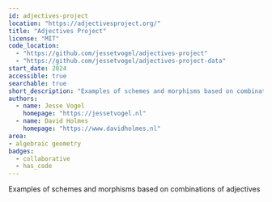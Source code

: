 ```yaml
---
id: adjectives-project
location: "https://adjectivesproject.org/"
title: "Adjectives Project"
license: "MIT"
code_location:
  - "https://github.com/jessetvogel/adjectives-project"
  - "https://github.com/jessetvogel/adjectives-project-data"
start_date: 2024
accessible: true
searchable: true
short_description: "Examples of schemes and morphisms based on combinations of adjectives"
authors:
  - name: Jesse Vogel
    homepage: "https://jessetvogel.nl"
  - name: David Holmes
    homepage: "https://www.davidholmes.nl"
area:
- algebraic geometry
badges:
  - collaborative
  - has_code
---
```


Examples of schemes and morphisms based on combinations of adjectives
